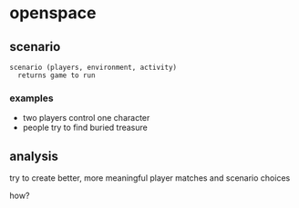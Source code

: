 # openspace

## scenario

```
scenario (players, environment, activity)
  returns game to run
```

### examples

- two players control one character
- people try to find buried treasure

## analysis

try to create better, more meaningful player matches and scenario choices

how?
